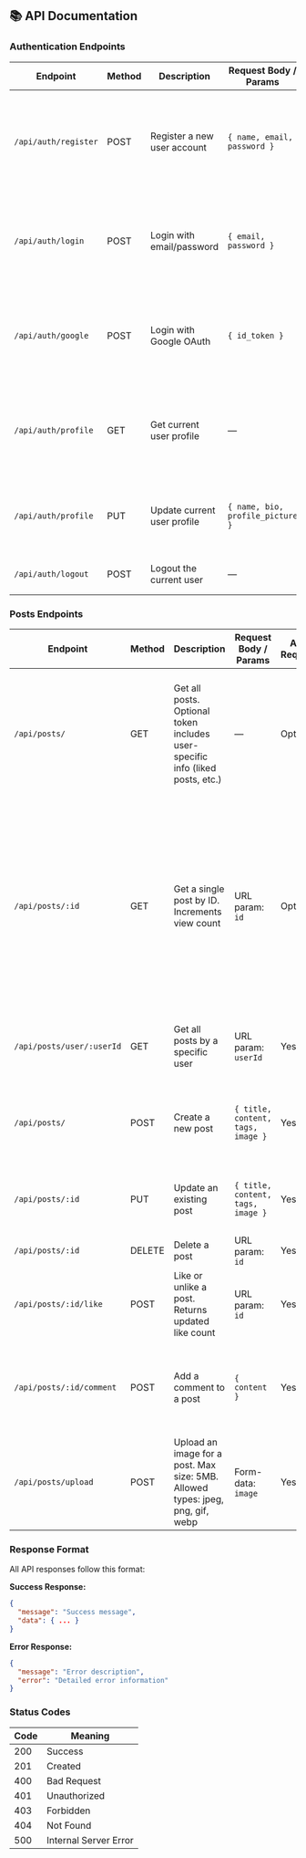 
## 📚 API Documentation

### Authentication Endpoints

| Endpoint             | Method | Description                 | Request Body / Params            | Auth Required | Example Request                                                                | Example Response                                                                                                                                      |
| -------------------- | ------ | --------------------------- | -------------------------------- | ------------- | ------------------------------------------------------------------------------ | ----------------------------------------------------------------------------------------------------------------------------------------------------- |
| `/api/auth/register` | POST   | Register a new user account | `{ name, email, password }`      | No            | `{ "name": "John Doe", "email": "john@example.com", "password": "secret123" }` | `{ "message": "User registered successfully", "data": { "id": "uuid", "name": "John Doe", "email": "john@example.com", "token": "jwt_token_here" } }` |
| `/api/auth/login`    | POST   | Login with email/password   | `{ email, password }`            | No            | `{ "email": "john@example.com", "password": "secret123" }`                     | `{ "message": "Login successful", "data": { "id": "uuid", "name": "John Doe", "email": "john@example.com", "token": "jwt_token_here" } }`             |
| `/api/auth/google`   | POST   | Login with Google OAuth     | `{ id_token }`                   | No            | `{ "id_token": "google_id_token_here" }`                                       | `{ "message": "Login successful", "data": { "id": "uuid", "name": "John Doe", "email": "john@example.com", "token": "jwt_token_here" } }`             |
| `/api/auth/profile`  | GET    | Get current user profile    | —                                | Yes           | Header: `Authorization: Bearer <token>`                                        | `{ "message": "Profile fetched", "data": { "id": "uuid", "name": "John Doe", "email": "john@example.com", "bio": "", "profile_picture": "" } }`       |
| `/api/auth/profile`  | PUT    | Update current user profile | `{ name, bio, profile_picture }` | Yes           | `{ "name": "John Doe", "bio": "Developer", "profile_picture": "https://..." }` | `{ "message": "Profile updated", "data": { "id": "uuid", "name": "John Doe", "bio": "Developer", "profile_picture": "https://..." } }`                |
| `/api/auth/logout`   | POST   | Logout the current user     | —                                | Yes           | Header: `Authorization: Bearer <token>`                                        | `{ "message": "Logout successful", "data": {} }`                                                                                                      |


### Posts Endpoints


| Endpoint                  | Method | Description                                                                    | Request Body / Params             | Auth Required | Example Request                                                                                | Example Response                                                                                                                                                                                                                                                                                  |
| ------------------------- | ------ | ------------------------------------------------------------------------------ | --------------------------------- | ------------- | ---------------------------------------------------------------------------------------------- | ------------------------------------------------------------------------------------------------------------------------------------------------------------------------------------------------------------------------------------------------------------------------------------------------- |
| `/api/posts/`             | GET    | Get all posts. Optional token includes user-specific info (liked posts, etc.)  | —                                 | Optional      | —                                                                                              | `{ "message": "Posts fetched", "data": [ { "id": "uuid", "title": "My Post", "author": { "id": "uuid", "name": "John Doe" }, "likes": 5, "comments": 2 } ] }`                                                                                                                                     |
| `/api/posts/:id`          | GET    | Get a single post by ID. Increments view count                                 | URL param: `id`                   | Optional      | —                                                                                              | `{ "message": "Post fetched", "data": { "id": "uuid", "title": "My Post", "content": "Content here", "tags": ["tag1"], "author": { "id": "uuid", "name": "John Doe" }, "likes": 5, "comments": [ { "id": "uuid", "content": "Nice post!", "author": { "id": "uuid", "name": "Jane Doe" } } ] } }` |
| `/api/posts/user/:userId` | GET    | Get all posts by a specific user                                               | URL param: `userId`               | Yes           | Header: `Authorization: Bearer <token>`                                                        | `{ "message": "User posts fetched", "data": [ { "id": "uuid", "title": "My Post" } ] }`                                                                                                                                                                                                           |
| `/api/posts/`             | POST   | Create a new post                                                              | `{ title, content, tags, image }` | Yes           | `{ "title": "New Post", "content": "Content here", "tags": ["tech"], "image": "https://..." }` | `{ "message": "Post created", "data": { "id": "uuid", "title": "New Post" } }`                                                                                                                                                                                                                    |
| `/api/posts/:id`          | PUT    | Update an existing post                                                        | `{ title, content, tags, image }` | Yes           | `{ "title": "Updated Post", "content": "Updated content" }`                                    | `{ "message": "Post updated", "data": { "id": "uuid", "title": "Updated Post" } }`                                                                                                                                                                                                                |
| `/api/posts/:id`          | DELETE | Delete a post                                                                  | URL param: `id`                   | Yes           | Header: `Authorization: Bearer <token>`                                                        | `{ "message": "Post deleted", "data": {} }`                                                                                                                                                                                                                                                       |
| `/api/posts/:id/like`     | POST   | Like or unlike a post. Returns updated like count                              | URL param: `id`                   | Yes           | Header: `Authorization: Bearer <token>`                                                        | `{ "message": "Post liked/unliked", "data": { "id": "uuid", "likes": 6 } }`                                                                                                                                                                                                                       |
| `/api/posts/:id/comment`  | POST   | Add a comment to a post                                                        | `{ content }`                     | Yes           | `{ "content": "Great post!" }`                                                                 | `{ "message": "Comment added", "data": { "id": "uuid", "content": "Great post!", "author": { "id": "uuid", "name": "John Doe" } } }`                                                                                                                                                              |
| `/api/posts/upload`       | POST   | Upload an image for a post. Max size: 5MB. Allowed types: jpeg, png, gif, webp | Form-data: `image`                | Yes           | Form-data with `image` field                                                                   | `{ "message": "Image uploaded", "data": { "url": "https://..." } }`                                                                                                                                                                                                                               |

### Response Format

All API responses follow this format:

**Success Response:**
```json
{
  "message": "Success message",
  "data": { ... }
}
```

**Error Response:**
```json
{
  "message": "Error description",
  "error": "Detailed error information"
}
```

### Status Codes

| Code | Meaning               |
| ---- | --------------------- |
| 200  | Success               |
| 201  | Created               |
| 400  | Bad Request           |
| 401  | Unauthorized          |
| 403  | Forbidden             |
| 404  | Not Found             |
| 500  | Internal Server Error |

